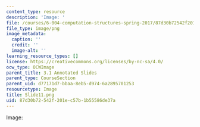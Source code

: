 ```yaml
---
content_type: resource
description: 'Image: '
file: /courses/6-004-computation-structures-spring-2017/87d30b72542f201ec57b1b55586de37a_Slide11.png
file_type: image/png
image_metadata:
  caption: ''
  credit: ''
  image-alt: ''
learning_resource_types: []
license: https://creativecommons.org/licenses/by-nc-sa/4.0/
ocw_type: OCWImage
parent_title: 3.1 Annotated Slides
parent_type: CourseSection
parent_uid: d77171d7-bbaa-8eb5-d974-6a2895701253
resourcetype: Image
title: Slide11.png
uid: 87d30b72-542f-201e-c57b-1b55586de37a
---
```

Image: 
